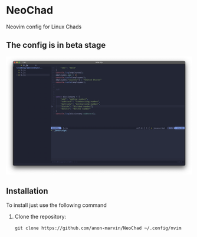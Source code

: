 # NeoChad
Neovim config for Linux Chads

<h2>The config is in beta stage </h2>
<img src="res/sample.png" >

## Installation

To install just use the following command 
1. Clone the repository:

   ```shell
   git clone https://github.com/anon-marvin/NeoChad ~/.config/nvim
